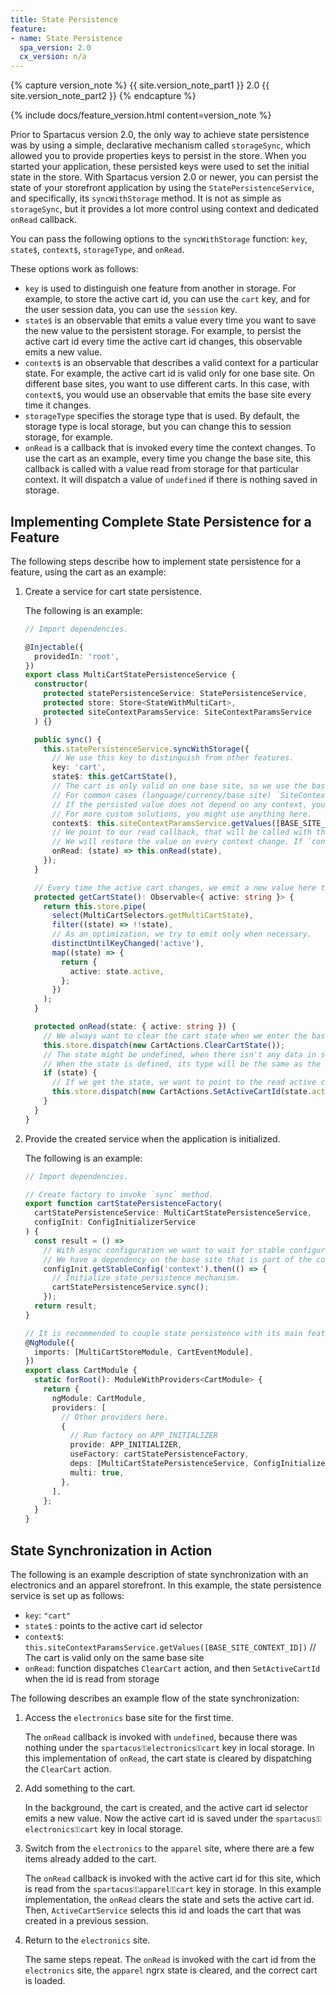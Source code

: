 ```yaml
---
title: State Persistence
feature:
- name: State Persistence
  spa_version: 2.0
  cx_version: n/a
---
```


{% capture version_note %}
{{ site.version_note_part1 }} 2.0 {{ site.version_note_part2 }}
{% endcapture %}

{% include docs/feature_version.html content=version_note %}

Prior to Spartacus version 2.0, the only way to achieve state persistence was by using a simple, declarative mechanism called `storageSync`, which allowed you to provide properties keys to persist in the store. When you started your application, these persisted keys were used to set the initial state in the store. With Spartacus version 2.0 or newer, you can persist the state of your storefront application by using the `StatePersistenceService`, and specifically, its `syncWithStorage` method. It is not as simple as `storageSync`, but it provides a lot more control using context and dedicated `onRead` callback.

You can pass the following options to the `syncWithStorage` function: `key`, `state$`, `context$`, `storageType`, and `onRead`.

These options work as follows:

- `key` is used to distinguish one feature from another in storage. For example, to store the active cart id, you can use the `cart` key, and for the user session data, you can use the `session` key.
- `state$` is an observable that emits a value every time you want to save the new value to the persistent storage. For example, to persist the active cart id every time the active cart id changes, this observable emits a new value.
- `context$` is an observable that describes a valid context for a particular state. For example, the active cart id is valid only for one base site. On different base sites, you want to use different carts. In this case, with `context$`, you would use an observable that emits the base site every time it changes.
- `storageType` specifies the storage type that is used. By default, the storage type is local storage, but you can change this to session storage, for example.
- `onRead` is a callback that is invoked every time the context changes. To use the cart as an example, every time you change the base site, this callback is called with a value read from storage for that particular context. It will dispatch a value of `undefined` if there is nothing saved in storage.

## Implementing Complete State Persistence for a Feature

The following steps describe how to implement state persistence for a feature, using the cart as an example:

1. Create a service for cart state persistence.

    The following is an example:

    ```ts
    // Import dependencies.

    @Injectable({
      providedIn: 'root',
    })
    export class MultiCartStatePersistenceService {
      constructor(
        protected statePersistenceService: StatePersistenceService,
        protected store: Store<StateWithMultiCart>,
        protected siteContextParamsService: SiteContextParamsService
      ) {}

      public sync() {
        this.statePersistenceService.syncWithStorage({
          // We use this key to distinguish from other features.
          key: 'cart',
          state$: this.getCartState(),
          // The cart is only valid on one base site, so we use the base site as a context value.
          // For common cases (language/currency/base site) `SiteContextParamsService.getValues` might be useful.
          // If the persisted value does not depend on any context, you can skip the `context$` parameter.
          // For more custom solutions, you might use anything here.
          context$: this.siteContextParamsService.getValues([BASE_SITE_CONTEXT_ID]),
          // We point to our read callback, that will be called with the value restored from persisted storage.
          // We will restore the value on every context change. If `context$` was not given, the `onRead` callback will be invoked only once, on application start.
          onRead: (state) => this.onRead(state),
        });
      }

      // Every time the active cart changes, we emit a new value here to trigger a save to storage.
      protected getCartState(): Observable<{ active: string }> {
        return this.store.pipe(
          select(MultiCartSelectors.getMultiCartState),
          filter((state) => !!state),
          // As an optimization, we try to emit only when necessary.
          distinctUntilKeyChanged('active'),
          map((state) => {
            return {
              active: state.active,
            };
          })
        );
      }

      protected onRead(state: { active: string }) {
        // We always want to clear the cart state when we enter the base site.
        this.store.dispatch(new CartActions.ClearCartState());
        // The state might be undefined, when there isn't any data in storage.
        // When the state is defined, its type will be the same as the inner type of the `state$` observable.
        if (state) {
          // If we get the state, we want to point to the read active cart id.
          this.store.dispatch(new CartActions.SetActiveCartId(state.active));
        }
      }
    }
    ```

2. Provide the created service when the application is initialized.

    The following is an example:

    ```ts
    // Import dependencies.

    // Create factory to invoke `sync` method.
    export function cartStatePersistenceFactory(
      cartStatePersistenceService: MultiCartStatePersistenceService,
      configInit: ConfigInitializerService
    ) {
      const result = () =>
        // With async configuration we want to wait for stable configuration.
        // We have a dependency on the base site that is part of the context config.
        configInit.getStableConfig('context').then(() => {
          // Initialize state persistence mechanism.
          cartStatePersistenceService.sync();
        });
      return result;
    }

    // It is recommended to couple state persistence with its main feature module.
    @NgModule({
      imports: [MultiCartStoreModule, CartEventModule],
    })
    export class CartModule {
      static forRoot(): ModuleWithProviders<CartModule> {
        return {
          ngModule: CartModule,
          providers: [
            // Other providers here.
            {
              // Run factory on APP_INITIALIZER
              provide: APP_INITIALIZER,
              useFactory: cartStatePersistenceFactory,
              deps: [MultiCartStatePersistenceService, ConfigInitializerService],
              multi: true,
            },
          ],
        };
      }
    }
    ```

## State Synchronization in Action

The following is an example description of state synchronization with an electronics and an apparel storefront. In this example, the state persistence service is set up as follows:

- `key`: `"cart"`
- `state$` : points to the active cart id selector
- `context$`: `this.siteContextParamsService.getValues([BASE_SITE_CONTEXT_ID])` // The cart is valid only on the same base site
- `onRead`: function dispatches `ClearCart` action, and then `SetActiveCartId` when the id is read from storage

The following describes an example flow of the state synchronization:

1. Access the `electronics` base site for the first time.

    The `onRead` callback is invoked with `undefined`, because there was nothing under the `spartacus⚿electronics⚿cart` key in local storage. In this implementation of `onRead`, the cart state is cleared by dispatching the `ClearCart` action.

1. Add something to the cart.

    In the background, the cart is created, and the active cart id selector emits a new value. Now the active cart id is saved under the `spartacus⚿electronics⚿cart` key in local storage.

1. Switch from the `electronics` to the `apparel` site, where there are a few items already added to the cart.

    The `onRead` callback is invoked with the active cart id for this site, which is read from the `spartacus⚿apparel⚿cart` key in storage. In this example implementation, the `onRead` clears the state and sets the active cart id. Then, `ActiveCartService` selects this id and loads the cart that was created in a previous session.
  
1. Return to the `electronics` site.

    The same steps repeat. The `onRead` is invoked with the cart id from the `electronics` site, the `apparel` ngrx state is cleared, and the correct cart is loaded.
